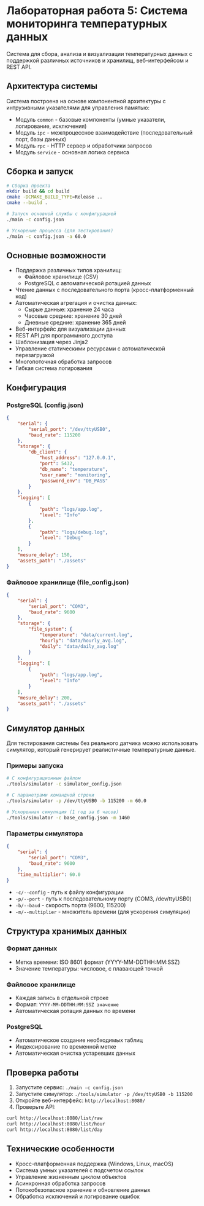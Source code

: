 # Лабораторная работа 5: Система мониторинга температурных данных

Система для сбора, анализа и визуализации температурных данных с поддержкой различных источников и хранилищ, веб-интерфейсом и REST API.

## Архитектура системы

Система построена на основе компонентной архитектуры с интрузивными указателями для управления памятью:

- Модуль `common` - базовые компоненты (умные указатели, логирование, исключения)
- Модуль `ipc` - межпроцессное взаимодействие (последовательный порт, базы данных)
- Модуль `rpc` - HTTP сервер и обработчики запросов
- Модуль `service` - основная логика сервиса

## Сборка и запуск

```bash
# Сборка проекта
mkdir build && cd build
cmake -DCMAKE_BUILD_TYPE=Release ..
cmake --build .

# Запуск основной службы с конфигурацией
./main -c config.json

# Ускорение процесса (для тестирования)
./main -c config.json -a 60.0
```

## Основные возможности

- Поддержка различных типов хранилищ:
  - Файловое хранилище (CSV)
  - PostgreSQL с автоматической ротацией данных
- Чтение данных с последовательного порта (кросс-платформенный код)
- Автоматическая агрегация и очистка данных:
  - Сырые данные: хранение 24 часа
  - Часовые средние: хранение 30 дней
  - Дневные средние: хранение 365 дней
- Веб-интерфейс для визуализации данных
- REST API для программного доступа
- Шаблонизация через Jinja2
- Управление статическими ресурсами с автоматической перезагрузкой
- Многопоточная обработка запросов
- Гибкая система логирования

## Конфигурация

### PostgreSQL (config.json)

```json
{
    "serial": {
        "serial_port": "/dev/ttyUSB0",
        "baud_rate": 115200
    },
    "storage": {
        "db_client": {
            "host_address": "127.0.0.1",
            "port": 5432,
            "db_name": "temperature",
            "user_name": "monitoring",
            "password_env": "DB_PASS"
        }
    },
    "logging": [
        {
            "path": "logs/app.log",
            "level": "Info"
        },
        {
            "path": "logs/debug.log",
            "level": "Debug"
        }
    ],
    "mesure_delay": 150,
    "assets_path": "./assets"
}
```

### Файловое хранилище (file_config.json)

```json
{
    "serial": {
        "serial_port": "COM3",
        "baud_rate": 9600
    },
    "storage": {
        "file_system": {
            "temperature": "data/current.log",
            "hourly": "data/hourly_avg.log",
            "daily": "data/daily_avg.log"
        }
    },
    "logging": [
        {
            "path": "logs/app.log",
            "level": "Info"
        }
    ],
    "mesure_delay": 200,
    "assets_path": "./assets"
}
```

## Симулятор данных

Для тестирования системы без реального датчика можно использовать симулятор, который генерирует реалистичные температурные данные.

### Примеры запуска

```bash
# С конфигурационным файлом
./tools/simulator -c simulator_config.json

# С параметрами командной строки
./tools/simulator -p /dev/ttyUSB0 -b 115200 -m 60.0

# Ускоренная симуляция (1 год за 6 часов)
./tools/simulator -c base_config.json -m 1460
```

### Параметры симулятора

```json
{
    "serial": {
        "serial_port": "COM3",
        "baud_rate": 9600
    },
    "time_multiplier": 60.0
}
```

- `-c/--config` - путь к файлу конфигурации
- `-p/--port` - путь к последовательному порту (COM3, /dev/ttyUSB0)
- `-b/--baud` - скорость порта (9600, 115200)
- `-m/--multiplier` - множитель времени (для ускорения симуляции)

## Структура хранимых данных

### Формат данных
- Метка времени: ISO 8601 формат (YYYY-MM-DDTHH:MM:SSZ)
- Значение температуры: числовое, с плавающей точкой

### Файловое хранилище
- Каждая запись в отдельной строке
- Формат: `YYYY-MM-DDTHH:MM:SSZ значение`
- Автоматическая ротация данных по времени

### PostgreSQL
- Автоматическое создание необходимых таблиц
- Индексирование по временной метке
- Автоматическая очистка устаревших данных

## Проверка работы

1. Запустите сервис: `./main -c config.json`
2. Запустите симулятор: `./tools/simulator -p /dev/ttyUSB0 -b 115200`
3. Откройте веб-интерфейс: `http://localhost:8080/`
4. Проверьте API:
```bash
curl http://localhost:8080/list/raw
curl http://localhost:8080/list/hour
curl http://localhost:8080/list/day
```

## Технические особенности

- Кросс-платформенная поддержка (Windows, Linux, macOS)
- Система умных указателей с подсчетом ссылок
- Управление жизненным циклом объектов
- Асинхронная обработка запросов
- Потокобезопасное хранение и обновление данных
- Обработка исключений и логирование ошибок
